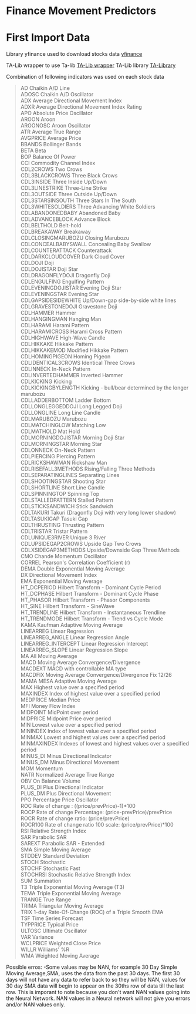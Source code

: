 # Finance Movement Predictors

# First Import Data
Library yfinance used to download stocks data [yfinance](https://pypi.org/project/yfinance/)

TA-Lib wrapper to use Ta-lib [TA-Lib wrapper](https://github.com/mrjbq7/ta-lib)
TA-Lib library [TA-Library](https://ta-lib.org/)

Combination of following indicators was used on each stock data
>AD                  Chaikin A/D Line<br/>
>ADOSC               Chaikin A/D Oscillator<br/>
>ADX                 Average Directional Movement Index<br/>
>ADXR                Average Directional Movement Index Rating<br/>
>APO                 Absolute Price Oscillator<br/>
>AROON               Aroon<br/>
>AROONOSC            Aroon Oscillator<br/>
>ATR                 Average True Range<br/>
>AVGPRICE            Average Price<br/>
>BBANDS              Bollinger Bands<br/>
>BETA                Beta<br/>
>BOP                 Balance Of Power<br/>
>CCI                 Commodity Channel Index<br/>
>CDL2CROWS           Two Crows<br/>
>CDL3BLACKCROWS      Three Black Crows<br/>
>CDL3INSIDE          Three Inside Up/Down<br/>
>CDL3LINESTRIKE      Three-Line Strike <br/>
>CDL3OUTSIDE         Three Outside Up/Down<br/>
>CDL3STARSINSOUTH    Three Stars In The South<br/>
>CDL3WHITESOLDIERS   Three Advancing White Soldiers<br/>
>CDLABANDONEDBABY    Abandoned Baby<br/>
>CDLADVANCEBLOCK     Advance Block<br/>
>CDLBELTHOLD         Belt-hold<br/>
>CDLBREAKAWAY        Breakaway<br/>
>CDLCLOSINGMARUBOZU  Closing Marubozu<br/>
>CDLCONCEALBABYSWALL Concealing Baby Swallow<br/>
>CDLCOUNTERATTACK    Counterattack<br/>
>CDLDARKCLOUDCOVER   Dark Cloud Cover<br/>
>CDLDOJI             Doji<br/>
>CDLDOJISTAR         Doji Star<br/>
>CDLDRAGONFLYDOJI    Dragonfly Doji<br/>
>CDLENGULFING        Engulfing Pattern<br/>
>CDLEVENINGDOJISTAR  Evening Doji Star<br/>
>CDLEVENINGSTAR      Evening Star<br/>
>CDLGAPSIDESIDEWHITE Up/Down-gap side-by-side white lines<br/>
>CDLGRAVESTONEDOJI   Gravestone Doji<br/>
>CDLHAMMER           Hammer<br/>
>CDLHANGINGMAN       Hanging Man<br/>
>CDLHARAMI           Harami Pattern<br/>
>CDLHARAMICROSS      Harami Cross Pattern<br/>
>CDLHIGHWAVE         High-Wave Candle<br/>
>CDLHIKKAKE          Hikkake Pattern<br/>
>CDLHIKKAKEMOD       Modified Hikkake Pattern<br/>
>CDLHOMINGPIGEON     Homing Pigeon<br/>
>CDLIDENTICAL3CROWS  Identical Three Crows<br/>
>CDLINNECK           In-Neck Pattern<br/>
>CDLINVERTEDHAMMER   Inverted Hammer<br/>
>CDLKICKING          Kicking<br/>
>CDLKICKINGBYLENGTH  Kicking - bull/bear determined by the longer marubozu<br/>
>CDLLADDERBOTTOM     Ladder Bottom<br/>
>CDLLONGLEGGEDDOJI   Long Legged Doji<br/>
>CDLLONGLINE         Long Line Candle<br/>
>CDLMARUBOZU         Marubozu<br/>
>CDLMATCHINGLOW      Matching Low<br/>
>CDLMATHOLD          Mat Hold<br/>
>CDLMORNINGDOJISTAR  Morning Doji Star<br/>
>CDLMORNINGSTAR      Morning Star<br/>
>CDLONNECK           On-Neck Pattern<br/>
>CDLPIERCING         Piercing Pattern<br/>
>CDLRICKSHAWMAN      Rickshaw Man<br/>
>CDLRISEFALL3METHODS Rising/Falling Three Methods<br/>
>CDLSEPARATINGLINES  Separating Lines<br/>
>CDLSHOOTINGSTAR     Shooting Star<br/>
>CDLSHORTLINE        Short Line Candle<br/>
>CDLSPINNINGTOP      Spinning Top<br/>
>CDLSTALLEDPATTERN   Stalled Pattern<br/>
>CDLSTICKSANDWICH    Stick Sandwich<br/>
>CDLTAKURI           Takuri (Dragonfly Doji with very long lower shadow)<br/>
>CDLTASUKIGAP        Tasuki Gap<br/>
>CDLTHRUSTING        Thrusting Pattern<br/>
>CDLTRISTAR          Tristar Pattern<br/>
>CDLUNIQUE3RIVER     Unique 3 River<br/>
>CDLUPSIDEGAP2CROWS  Upside Gap Two Crows<br/>
>CDLXSIDEGAP3METHODS Upside/Downside Gap Three Methods<br/>
>CMO                 Chande Momentum Oscillator<br/>
>CORREL              Pearson's Correlation Coefficient (r)<br/>
>DEMA                Double Exponential Moving Average<br/>
>DX                  Directional Movement Index<br/>
>EMA                 Exponential Moving Average<br/>
>HT_DCPERIOD         Hilbert Transform - Dominant Cycle Period<br/>
>HT_DCPHASE          Hilbert Transform - Dominant Cycle Phase<br/>
>HT_PHASOR           Hilbert Transform - Phasor Components<br/>
>HT_SINE             Hilbert Transform - SineWave<br/>
>HT_TRENDLINE        Hilbert Transform - Instantaneous Trendline<br/>
>HT_TRENDMODE        Hilbert Transform - Trend vs Cycle Mode<br/>
>KAMA                Kaufman Adaptive Moving Average<br/>
>LINEARREG           Linear Regression<br/>
>LINEARREG_ANGLE     Linear Regression Angle<br/>
>LINEARREG_INTERCEPT Linear Regression Intercept<br/>
>LINEARREG_SLOPE     Linear Regression Slope<br/>
>MA                  All Moving Average<br/>
>MACD                Moving Average Convergence/Divergence<br/>
>MACDEXT             MACD with controllable MA type<br/>
>MACDFIX             Moving Average Convergence/Divergence Fix 12/26<br/>
>MAMA                MESA Adaptive Moving Average<br/>
>MAX                 Highest value over a specified period<br/>
>MAXINDEX            Index of highest value over a specified period<br/>
>MEDPRICE            Median Price<br/>
>MFI                 Money Flow Index<br/>
>MIDPOINT            MidPoint over period<br/>
>MIDPRICE            Midpoint Price over period<br/>
>MIN                 Lowest value over a specified period<br/>
>MININDEX            Index of lowest value over a specified period<br/>
>MINMAX              Lowest and highest values over a specified period<br/>
>MINMAXINDEX         Indexes of lowest and highest values over a specified period<br/>
>MINUS_DI            Minus Directional Indicator<br/>
>MINUS_DM            Minus Directional Movement<br/>
>MOM                 Momentum<br/>
>NATR                Normalized Average True Range<br/>
>OBV                 On Balance Volume<br/>
>PLUS_DI             Plus Directional Indicator<br/>
>PLUS_DM             Plus Directional Movement<br/>
>PPO                 Percentage Price Oscillator<br/>
>ROC                 Rate of change : ((price/prevPrice)-1)*100<br/>
>ROCP                Rate of change Percentage: (price-prevPrice)/prevPrice<br/>
>ROCR                Rate of change ratio: (price/prevPrice)<br/>
>ROCR100             Rate of change ratio 100 scale: (price/prevPrice)*100<br/>
>RSI                 Relative Strength Index<br/>
>SAR                 Parabolic SAR<br/>
>SAREXT              Parabolic SAR - Extended<br/>
>SMA                 Simple Moving Average<br/>
>STDDEV              Standard Deviation<br/>
>STOCH               Stochastic<br/>
>STOCHF              Stochastic Fast<br/>
>STOCHRSI            Stochastic Relative Strength Index<br/>
>SUM                 Summation<br/>
>T3                  Triple Exponential Moving Average (T3)<br/>
>TEMA                Triple Exponential Moving Average<br/>
>TRANGE              True Range<br/>
>TRIMA               Triangular Moving Average<br/>
>TRIX                1-day Rate-Of-Change (ROC) of a Triple Smooth EMA<br/>
>TSF                 Time Series Forecast<br/>
>TYPPRICE            Typical Price<br/>
>ULTOSC              Ultimate Oscillator<br/>
>VAR                 Variance<br/>
>WCLPRICE            Weighted Close Price<br/>
>WILLR               Williams' %R <br/>
>WMA                 Weighted Moving Average<br/>

Possible erros: 
-Some values may be NAN, for example 30 Day Simple Moving Average,SMA, uses the data from the past 30 days. The first 30 days will not have any data to refer back to so they will be NAN, values for 30 day SMA data will begin to appear on the 30ths row of data till the last row. This is imporant to note because you don't want NAN values going into the Neural Network. NAN values in a Neural network will not give you errors and/or NAN values only. 
